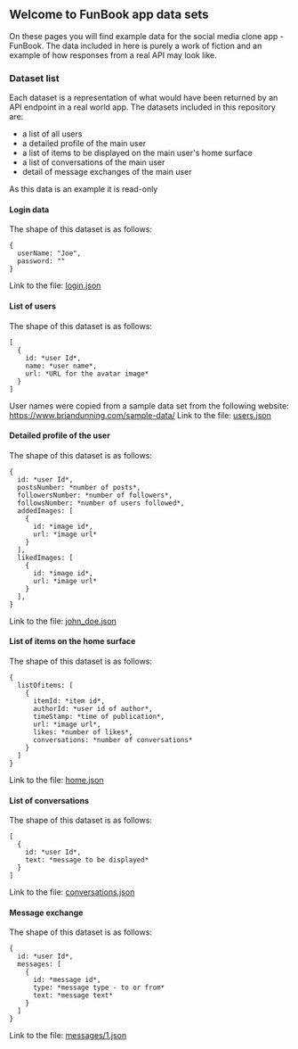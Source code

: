 ## Welcome to FunBook app data sets

On these pages you will find example data for the social media clone app - FunBook. The data included in here is purely a work of fiction and an example of how responses from a real API may look like.

### Dataset list

Each dataset is a representation of what would have been returned by an API endpoint in a real world app.
The datasets included in this repository are:

- a list of all users
- a detailed profile of the main user
- a list of items to be displayed on the main user's home surface
- a list of conversations of the main user
- detail of message exchanges of the main user

As this data is an example it is read-only

#### Login data

The shape of this dataset is as follows:

```
{
  userName: "Joe",
  password: ""
}
```

Link to the file: [login.json](login.json)

#### List of users

The shape of this dataset is as follows:

```
[
  {
    id: *user Id*,
    name: *user name*,
    url: *URL for the avatar image*
  }
]
```

User names were copied from a sample data set from the following website: https://www.briandunning.com/sample-data/
Link to the file: [users.json](users.json)

#### Detailed profile of the user

The shape of this dataset is as follows:

```
{
  id: *user Id*,
  postsNumber: *number of posts*,
  followersNumber: *number of followers*,
  followsNumber: *number of users followed*,
  addedImages: [
    {
      id: *image id*,
      url: *image url*
    }
  ],
  likedImages: [
    {
      id: *image id*,
      url: *image url*
    }
  ],
}
```

Link to the file: [john_doe.json](john_doe.json)

#### List of items on the home surface

The shape of this dataset is as follows:

```
{
  listOfitems: [
    {
      itemId: *item id*,
      authorId: *user id of author*,
      timeStamp: *time of publication*,
      url: *image url*,
      likes: *number of likes*,
      conversations: *number of conversations*
    }
  ]
}
```

Link to the file: [home.json](home.json)

#### List of conversations

The shape of this dataset is as follows:

```
[
  {
    id: *user Id*,
    text: *message to be displayed*
  }
]
```

Link to the file: [conversations.json](conversations.json)

#### Message exchange

The shape of this dataset is as follows:

```
{
  id: *user Id*,
  messages: [
    {
      id: *message id*,
      type: *message type - to or from*
      text: *message text*
    }
  ]
}
```

Link to the file: [messages/1.json](messages/1.json)